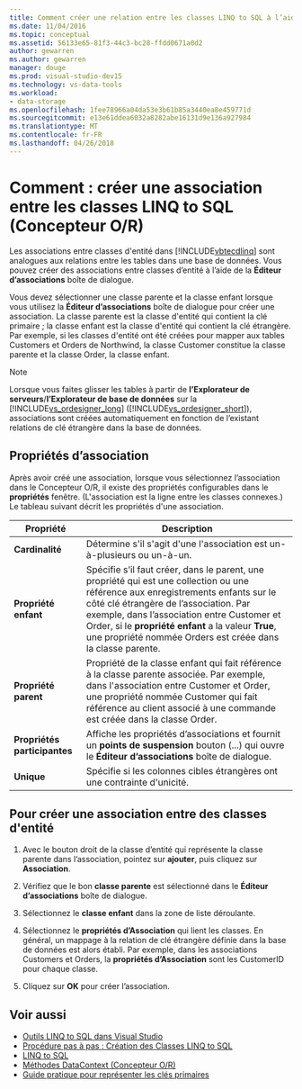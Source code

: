 ```yaml
---
title: Comment créer une relation entre les classes LINQ to SQL à l’aide du Concepteur O/R
ms.date: 11/04/2016
ms.topic: conceptual
ms.assetid: 56133e65-81f3-44c3-bc28-ffdd0671a0d2
author: gewarren
ms.author: gewarren
manager: douge
ms.prod: visual-studio-dev15
ms.technology: vs-data-tools
ms.workload:
- data-storage
ms.openlocfilehash: 1fee78966a04da53e3b61b85a3440ea8e459771d
ms.sourcegitcommit: e13e61ddea6032a8282abe16131d9e136a927984
ms.translationtype: MT
ms.contentlocale: fr-FR
ms.lasthandoff: 04/26/2018
---
```

# <a name="how-to-create-an-association-between-linq-to-sql-classes-or-designer"></a>Comment : créer une association entre les classes LINQ to SQL (Concepteur O/R)
Les associations entre classes d'entité dans [!INCLUDE[vbtecdlinq](../data-tools/includes/vbtecdlinq_md.md)] sont analogues aux relations entre les tables dans une base de données. Vous pouvez créer des associations entre classes d’entité à l’aide de la **Éditeur d’associations** boîte de dialogue.

Vous devez sélectionner une classe parente et la classe enfant lorsque vous utilisez la **Éditeur d’associations** boîte de dialogue pour créer une association. La classe parente est la classe d'entité qui contient la clé primaire ; la classe enfant est la classe d'entité qui contient la clé étrangère. Par exemple, si les classes d'entité ont été créées pour mapper aux tables Customers et Orders de Northwind, la classe Customer constitue la classe parente et la classe Order, la classe enfant.

> [!NOTE]
>  Lorsque vous faites glisser les tables à partir de **l’Explorateur de serveurs**/**l’Explorateur de base de données** sur la [!INCLUDE[vs_ordesigner_long](../data-tools/includes/vs_ordesigner_long_md.md)] ([!INCLUDE[vs_ordesigner_short](../data-tools/includes/vs_ordesigner_short_md.md)]), associations sont créées automatiquement en fonction de l’existant relations de clé étrangère dans la base de données.

## <a name="association-properties"></a>Propriétés d’association
Après avoir créé une association, lorsque vous sélectionnez l’association dans le Concepteur O/R, il existe des propriétés configurables dans le **propriétés** fenêtre. (L'association est la ligne entre les classes connexes.) Le tableau suivant décrit les propriétés d'une association.

|Propriété|Description|
|--------------|-----------------|
|**Cardinalité**|Détermine s'il s'agit d'une l'association est un-à-plusieurs ou un-à-un.|
|**Propriété enfant**|Spécifie s’il faut créer, dans le parent, une propriété qui est une collection ou une référence aux enregistrements enfants sur le côté clé étrangère de l’association. Par exemple, dans l’association entre Customer et Order, si le **propriété enfant** a la valeur **True**, une propriété nommée Orders est créée dans la classe parente.|
|**Propriété parent**|Propriété de la classe enfant qui fait référence à la classe parente associée. Par exemple, dans l'association entre Customer et Order, une propriété nommée Customer qui fait référence au client associé à une commande est créée dans la classe Order.|
|**Propriétés participantes**|Affiche les propriétés d’associations et fournit un **points de suspension** bouton (...) qui ouvre le **Éditeur d’associations** boîte de dialogue.|
|**Unique**|Spécifie si les colonnes cibles étrangères ont une contrainte d'unicité.|

## <a name="to-create-an-association-between-entity-classes"></a>Pour créer une association entre des classes d'entité

1.  Avec le bouton droit de la classe d’entité qui représente la classe parente dans l’association, pointez sur **ajouter**, puis cliquez sur **Association**.

2.  Vérifiez que le bon **classe parente** est sélectionné dans le **Éditeur d’associations** boîte de dialogue.

3.  Sélectionnez le **classe enfant** dans la zone de liste déroulante.

4.  Sélectionnez le **propriétés d’Association** qui lient les classes. En général, un mappage à la relation de clé étrangère définie dans la base de données est alors établi. Par exemple, dans les associations Customers et Orders, la **propriétés d’Association** sont les CustomerID pour chaque classe.

5.  Cliquez sur **OK** pour créer l’association.

## <a name="see-also"></a>Voir aussi

- [Outils LINQ to SQL dans Visual Studio](../data-tools/linq-to-sql-tools-in-visual-studio2.md)
- [Procédure pas à pas : Création des Classes LINQ to SQL](how-to-create-linq-to-sql-classes-mapped-to-tables-and-views-o-r-designer.md)
- [LINQ to SQL](/dotnet/framework/data/adonet/sql/linq/index)
- [Méthodes DataContext (Concepteur O/R)](../data-tools/datacontext-methods-o-r-designer.md)
- [Guide pratique pour représenter les clés primaires](/dotnet/framework/data/adonet/sql/linq/how-to-represent-primary-keys)